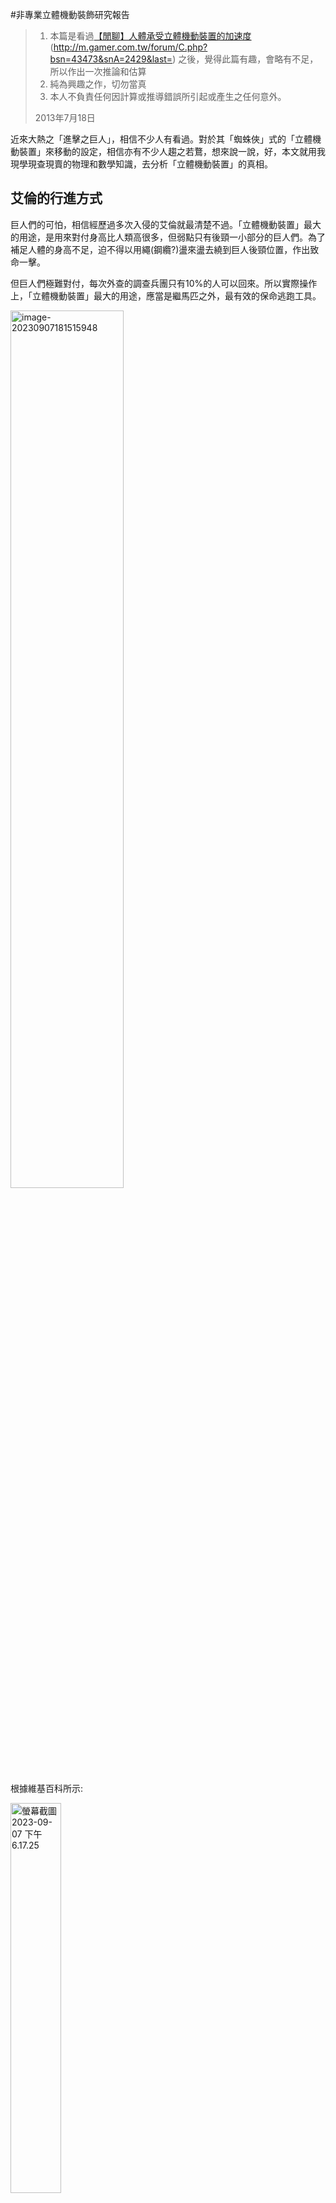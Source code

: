 #非專業立體機動裝飾研究報告

> 1. 本篇是看過[【閒聊】人體承受立體機動裝置的加速度](http://m.gamer.com.tw/forum/C.php?bsn=43473&snA=2429&last)(http://m.gamer.com.tw/forum/C.php?bsn=43473&snA=2429&last=) 之後，覺得此篇有趣，會略有不足，所以作出一次推論和估算
> 2. 純為興趣之作，切勿當真
> 3. 本人不負責任何因計算或推導錯誤所引起或產生之任何意外。
>
> 2013年7月18日

近來大熱之「進擊之巨人」，相信不少人有看過。對於其「蜘蛛俠」式的「立體機動裝置」來移動的設定，相信亦有不少人趨之若鶩，想來說一說，好，本文就用我現學現查現賣的物理和數學知識，去分析「立體機動裝置」的真相。

## 艾倫的行進方式

巨人們的可怕，相信經歷過多次入侵的艾倫就最清楚不過。「立體機動裝置」最大的用途，是用來對付身高比人類高很多，但弱點只有後頸一小部分的巨人們。為了補足人體的身高不足，迫不得以用繩(鋼纜?)盪來盪去繞到巨人後頸位置，作出致命一擊。

但巨人們極難對付，每次外查的調查兵團只有10%的人可以回來。所以實際操作上，「立體機動裝置」最大的用途，應當是繼馬匹之外，最有效的保命逃跑工具。

<img src="image-20230907181515948.png" alt="image-20230907181515948" style="width:60%;" />

根據維基百科所示: 

<img src="%E8%9E%A2%E5%B9%95%E6%88%AA%E5%9C%96%202023-09-07%20%E4%B8%8B%E5%8D%886.17.25.png" alt="螢幕截圖 2023-09-07 下午6.17.25" style="width:40%;" />

1. 假設繩索是無重量，不拉長，一直綳緊；

2. Motion為2D，鐘擺行程為一弧而非橘圖形；

3. 沒有能量流失，忽略空氣阻力和阻力。

則，可得出一條微分方程: 
$$
\frac{d^2\theta}{dt^2}+\frac{g}{l}sin(\theta) = 0  
$$

其中g為地球重力加速度: $9.81 \frac{kg}{m^2}$，$l$為繩索長度，$\theta$為角位移，單位是radians(此為變數，隨時間而變，應為$\theta(t)$，$\theta_0$​為初始角度(即一開始放手時的角度)。此為一微分方程，不能輕易求解。

已知鐘擺會由位能-->動能-->位能

位能轉變: $\Delta U=mgh$

動能轉變: $\Delta K=\frac{1}{2}mv^2$

因為假設沒有能量流失，所以，在每一個角位移($\theta$)，動能差=位能差
$$
\begin{align}
\frac{1}{2}mv^2 &=mgh \\
v &= \sqrt{2gh}
\end{align}
$$
轉成用角位移來表示則為:
$$
\begin{align}
v = l \frac{d\theta}{dt} &=\sqrt{2gh} \\
\frac{d\theta}{dt} &= \frac{1}{l}\sqrt{2gh}
\end{align}
$$
*(一般中學所學應為: $v = r\omega$，$a = \dfrac{v^2}{r}$等公式來表示。但實際上，因現在角速率不是常數，所以$\omega$也不是常數，應用$\dfrac{d\theta}{dt}$表示。)*

如圖所示，
$$
y_0 = l cos(\theta_0)
$$
又，
$$
y_1 = l cos(\theta)
$$
所以，
$$
h = l\left ( cos\theta -cos\theta_0 \right )
$$
代入上式: 
$$
\begin{align}
\frac{d\theta}{dt} &= \frac{1}{l} \sqrt{2gh} \\
\frac{d\theta}{dt} &= \sqrt{\frac{2g}{l}\left ( cos\theta - cos\theta_0 \right )}
\end{align}
$$
中學有學過鐘擺原理，而鐘擺週期為:
$$
T_0 = 2 \pi \sqrt{\frac{l}{g}}
$$
但上式是基於$\theta_0$為一細角度，一般為$5\degree$​以內。而實際應用以下方法求得:

將上式上下倒轉:
$$
\begin{align}
\frac{d\theta}{dt} &= \sqrt{\frac{2g}{l}\left ( cos\theta - cos\theta_0 \right )} \\
\frac{d\theta}{dt} &= \sqrt{\frac{l}{2g}} \frac{1}{\sqrt{cos\theta - cos\theta_0}}
\end{align}
$$
擺動一個周期，角度變化應為:
$$
T = t\left ( \theta_0 \to 0 \to -\theta_0 \to 0 \to \theta_0 \right )
$$
可以簡化為: 
$$
T = 4t\left ( \theta_0 \to 0  \right )
$$
所以，角度由$\theta \to 0$時間應為上式的積分:
$$
T = 4\sqrt{\frac{l}{2g}}\int_{0}^{\theta_0}\frac{1}{\sqrt{cos\theta - cos \theta_0}}dt
$$
好，這條不是人類能理解的積分式，所以我直接複製維基百科的答案:
$$
T = 4 \sqrt{ \frac{l}{g} }K \left ( sin \frac{\theta_0}{2} \right )
$$
其中，$K$為complete elliptic integral of the first kind(不要問我是甚麼……)
$$
 K(k) = \int_{0}^{\frac{\pi}{2}}\frac{1}{\sqrt{1-k^2 sin^2 u}}du
$$
所以，用人類的語言來說，
$$
T = 2\pi \sqrt{\frac{l}{g}} \left ( 1 
+ \frac{1}{16} {\theta_0}^{2} 
+ \frac{11}{3072} {\theta_0}^{4} 
+ \frac{173}{737280} {\theta_0}^{6}
+ \frac{22931}{1321205760} {\theta_0}^{8}
+ \frac{1319183}{951268147200} {\theta_0}^{10}
+ \frac{233526463}{2009078326886400} {\theta_0}^{12}
+ \cdots 
 \right )
$$
而艾倫逃走方向等於巨人前進方向(即水平方向)，為簡單計算水平方向的前進速度，用每半個鞦韆水平方向的位移，除半個周期:

<img src="image-20230907194217575.png" alt="image-20230907194217575" style="width:50%;" />

水平方向的位移總量有: 
$$
s_x = 2lsin\theta_0 
$$
所以水平方向逃跑速度:
$$
\begin{align}
v_x &= \frac{2lsin\theta_0}{4 \sqrt{\frac{l}{g}} K  \left ( sin \frac{\theta_0}{2} \right ) /  2}  \\
v_x &= \frac{lsin \theta_0}{\sqrt{\frac{l}{g}} K \left ( sin \frac{\theta_0}{2} \right ) }
\end{align}
$$
<img src="image-20230907212858742.png" alt="image-20230907212858742" style="width:67%;" />

根據書中所載，60m級數的巨人只出現過兩次(註: 寫這篇研究時，漫畫內容才進入到艾倫奪還戰)。就假設一般都是和巨人化的艾倫一樣都是15m高的級數。那繩索長度按理就不會準備得太長，而且據書中和動畫所見，都是約4-5層樓高。

就假設繩索長$12m$ (約4層樓高)，$g$為地球重力加速度$9.81 \frac{kg}{m^2}$。

初始角度$\theta_0$的值應在$90\degree$以內，因為大於$90\degree$，擺盪就不會以當初假設繩子一直都是拉直來進行擺盪。

將公式輸入wolframalpha.com (*原來維基百科和wolfram對於K(k)的定義不一樣，差了一個二次方….各位如想代入請注意*)，得出

<img src="image-20230907213546614.png" alt="image-20230907213537334" style="width:30%;" />

<img src="image-20230907213537334.png" alt="image-20230907213537334" style="width:30%;" />

上圖橫軸為$\theta_0$(radians)，直軸為艾倫每盪一次的水平平均速度($m/s$)。

**==由此得出，當$\theta_0 = 1.38013 rad = 79.076 \degree$，$v_x$得出最大值$5.98104m/s$。==**

![image-20230907214221092](image-20230907214221092.png)

即，艾倫最佳的行進方法應為: 向前方傾角$11\degree$處發射繩索，之後經過最低處感受最高速度$13.8m/s$(這個純粹用位能完全轉成動能去計算，中學生應該計得出來，所以不作演示)，再返回原來高度，這時水平方向行進了$23.57m$用了$3.94s$時間，瞬時速率為$0m/s$，之後再發射下一次繩索。

但話說回來==… 好慢呀…==

水平前進的平均速度最大值只有$5.98m/s$，用這個速度跑$100m$賽跑要$16.7$秒才能完成。跟一般小學女生的平均時間差不多。就算是最高速度$13.8m/s$，也不比單車來得快…..難怪沒有瓦斯的部隊注定成為巨人的點心。

<img src="image-20230907214636588.png" alt="image-20230907214636588" style="width:40%;" />

## 怎樣才能保命?

那到底要用怎樣的方法來前進才可以保命呢？在還沒研究氣動裝置之前，就讓我試用所有方法去幫助艾倫逃跑吧。

首先得推測逃跑的速度。在漫畫中所見，馬匹是繼「立體機動裝置」外唯一能逃跑的工具。那就是說，艾倫的逃跑速度至少要跟馬匹一樣。上wolframalpha.com一查，原來馬匹陸上行走最高速度是$88km/h$，也就是說$24m/s$。艾倫要保持著這個速度，就不能只夠用上述的方法盪來盪去。從動畫得到靈感(話說我在動畫還未推出的差不多一年前就已經在看漫畫版)，在第六、 第七集動畫中十分活躍的三笠，除了靠著繩索在空中盪之外，有時還會甩開繩索騰空翻滾。

<img src="image-20230907215158763.png" alt="image-20230907215158763" style="width:50%;" />

那原來艾倫他們的行進方式應為這樣：

![image-20230907215300170](image-20230907215300170.png)

根據維基百科對拋體運動(Projectile motion)所示：

<img src="image-20230907215335155.png" alt="image-20230907215335155" style="width:50%;" />

假設以$v_0$拋一物件，其投射角度為$\theta$，則：
$$
v_0 = v_{0_{x}}\textit{\textbf{i}} + v_{0_{y}}\textit{\textbf{j}}
$$
 其中$\textit{\textbf{i}}$和$\textit{\textbf{j}}$為單位向量，即水平和垂直的方向。
$$
\begin{align}
v_{0_{x}} &= v_0 cos\theta \\
v_{0_{y}} &= v_0 sin\theta
\end{align}
$$
那麼，水平和垂直的加速度則是:
$$
\begin{align}
a_x &= 0 \\
a_y &= g
\end{align}
$$
而水平和垂直的位移則是:
$$
\begin{align}
x &= v_0 t cos\theta \\
y &= v_0 t sin \theta - \frac{1}{2} g t^2
\end{align}
$$
$\theta$ 的值越少，則水平方向的速度越快，但與此同時因高度不夠，很快便會墬地；$\theta$的值越大，則騰空時間多了，但水平移動則不遠，只會原地踏步。

假設最遠的水平距離為$x_{max}$， 而其對應的騰空時間為$t_{max}$，為物件再次墬地時，$y$為$0$。 
$$
\begin{align}
0 &= v_0 t_{max} sin\theta - \frac{1}{2}g{t_{max}}^2 \\
t_{max} &= 0 \text{   OR   } \frac{2v_0sin\theta}{g}
\end{align}
$$
這時候，最遠水平距離$x_{max}$為：
$$
\begin{align}
x_{max} &= v_0  t_{max} cos\theta  \\
        &= v_0 \left ( \frac{2v_0sin\theta}{g} \right )cos\theta \\
        &= {v_0}^2 \left(  \frac{2sin\theta cos\theta}{g}   \right) \\
        &=  \frac{{v_0}^2   sin \left ( 2 \theta \right)}{g}   
\end{align}
$$
當$sin(2\theta) = 1$， $x_{max}$有最大值，所以：
$$
\begin{align}
sin(2\theta )&= 1  \\
 \theta      &= 45 \degree
\end{align}
$$
所以投射角應為$45 \degree$。 

<img src="image-20230907221812339.png" alt="image-20230907221812339" style="width:80%;" />
